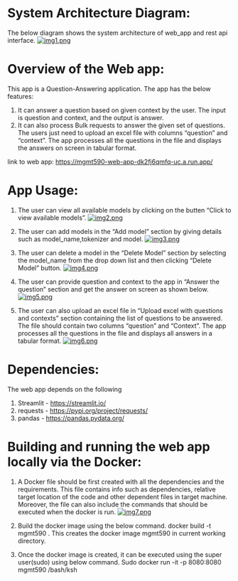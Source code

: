 # System Architecture Diagram:
The below diagram shows the system architecture of web_app and rest api interface.
[![img1.png](https://i.postimg.cc/BQFRf5T6/img1.png)](https://postimg.cc/56xswCkd)

# Overview of the Web app:
This app is a Question-Answering application. The app has the below features:
1.	It can answer a question based on given context by the user. The input is question and context, and the output is answer.
2.	It can also process Bulk requests to answer the given set of questions. The users just need to upload an excel file with columns “question” and “context”. The app processes all the questions in the file and displays the answers on screen in tabular format.

link to web app: https://mgmt590-web-app-dk2fj6qmfq-uc.a.run.app/

# App Usage:
1.	The user can view all available models by clicking on the butten “Click to view available models”.
[![img2.png](https://i.postimg.cc/rw0skPh4/img2.png)](https://postimg.cc/fVsD7BQW)

2.	The user can add models in the “Add model” section by giving details such as model_name,tokenizer and model.
[![img3.png](https://i.postimg.cc/Dz1zWb3y/img3.png)](https://postimg.cc/94F2K0fv)

3.	The user can delete a model in the “Delete Model” section by selecting the model_name from the drop down list and then clicking “Delete Model” button.
[![img4.png](https://i.postimg.cc/dVb1tjXx/img4.png)](https://postimg.cc/gxKdg8GV)

4.	The user can provide question and context to the app in “Answer the question” section and get the answer on screen as shown below.
[![img5.png](https://i.postimg.cc/nzkc2bLy/img5.png)](https://postimg.cc/r0DkyHxj)

5.	The user can also upload an excel file in “Upload excel with questions and contexts” section containing the list of questions to be answered. The file should contain two columns “question” and “Context”. The app processes all the questions in the file and displays all answers in a tabular format.
[![img6.png](https://i.postimg.cc/nrhVwRjC/img6.png)](https://postimg.cc/2bgf1xxD)

# Dependencies:
The web app depends on the following
1.	Streamlit - https://streamlit.io/
2.	requests - https://pypi.org/project/requests/
3.	pandas - https://pandas.pydata.org/

# Building and running the web app locally via the Docker:
1.	A Docker file should be first created with all the dependencies and the requirements. This file contains info such as dependencies, relative target location of the code and other dependent files in target machine. Moreover, the file can also include the commands that should be executed when the docker is run.
[![img7.png](https://i.postimg.cc/ydB80Y7h/img7.png)](https://postimg.cc/06WvsvMr)

2.	Build the docker image using the below command.
docker build -t mgmt590 .
This creates the docker image mgmt590 in current working directory.
3.	Once the docker image is created, it can be executed using the super user(sudo) using below command.
Sudo docker run -it -p 8080:8080 mgmt590 /bash/ksh


